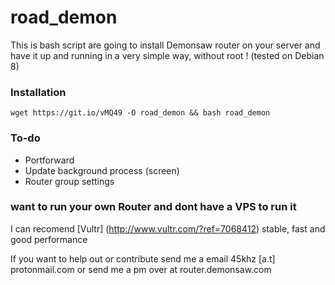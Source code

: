 # road_demon
This is bash script are going to install Demonsaw router on your server and have it up and running in a very simple way, without root !
(tested on Debian 8)

### Installation
`wget https://git.io/vMQ49 -O road_demon && bash road_demon`

### To-do
* Portforward
* Update background process (screen)
* Router group settings

### want to run your own Router and dont have a VPS to run it
I can recomend [Vultr] (http://www.vultr.com/?ref=7068412) stable, fast and good performance

If you want to help out or contribute send me a email 45khz [a.t] protonmail.com
or send me a pm over at router.demonsaw.com 
